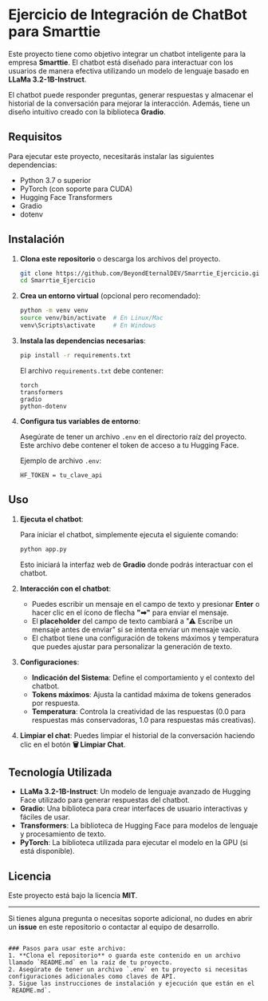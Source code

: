 # Ejercicio de Integración de ChatBot para Smarttie

Este proyecto tiene como objetivo integrar un chatbot inteligente para la empresa **Smarttie**. El chatbot está diseñado para interactuar con los usuarios de manera efectiva utilizando un modelo de lenguaje basado en **LLaMa 3.2-1B-Instruct**.

El chatbot puede responder preguntas, generar respuestas y almacenar el historial de la conversación para mejorar la interacción. Además, tiene un diseño intuitivo creado con la biblioteca **Gradio**.

## Requisitos

Para ejecutar este proyecto, necesitarás instalar las siguientes dependencias:

- Python 3.7 o superior
- PyTorch (con soporte para CUDA)
- Hugging Face Transformers
- Gradio
- dotenv

## Instalación

1. **Clona este repositorio** o descarga los archivos del proyecto.

   ```bash
   git clone https://github.com/BeyondEternalDEV/Smarrtie_Ejercicio.git
   cd Smarrtie_Ejercicio
   ```

2. **Crea un entorno virtual** (opcional pero recomendado):

   ```bash
   python -m venv venv
   source venv/bin/activate  # En Linux/Mac
   venv\Scripts\activate     # En Windows
   ```

3. **Instala las dependencias necesarias**:

   ```bash
   pip install -r requirements.txt
   ```

   El archivo `requirements.txt` debe contener:

   ```
   torch
   transformers
   gradio
   python-dotenv
   ```

4. **Configura tus variables de entorno**:

   Asegúrate de tener un archivo `.env` en el directorio raíz del proyecto. Este archivo debe contener el token de acceso a tu Hugging Face.

   Ejemplo de archivo `.env`:

   ```
   HF_TOKEN = tu_clave_api
   ```

## Uso

1. **Ejecuta el chatbot**:

   Para iniciar el chatbot, simplemente ejecuta el siguiente comando:

   ```bash
   python app.py
   ```

   Esto iniciará la interfaz web de **Gradio** donde podrás interactuar con el chatbot.

2. **Interacción con el chatbot**:

   - Puedes escribir un mensaje en el campo de texto y presionar **Enter** o hacer clic en el ícono de flecha **"➡"** para enviar el mensaje.
   - El **placeholder** del campo de texto cambiará a "⚠ Escribe un mensaje antes de enviar" si se intenta enviar un mensaje vacío.
   - El chatbot tiene una configuración de tokens máximos y temperatura que puedes ajustar para personalizar la generación de texto.

3. **Configuraciones**:
   - **Indicación del Sistema**: Define el comportamiento y el contexto del chatbot.
   - **Tokens máximos**: Ajusta la cantidad máxima de tokens generados por respuesta.
   - **Temperatura**: Controla la creatividad de las respuestas (0.0 para respuestas más conservadoras, 1.0 para respuestas más creativas).

4. **Limpiar el chat**:
   Puedes limpiar el historial de la conversación haciendo clic en el botón **🗑 Limpiar Chat**.

## Tecnología Utilizada

- **LLaMa 3.2-1B-Instruct**: Un modelo de lenguaje avanzado de Hugging Face utilizado para generar respuestas del chatbot.
- **Gradio**: Una biblioteca para crear interfaces de usuario interactivas y fáciles de usar.
- **Transformers**: La biblioteca de Hugging Face para modelos de lenguaje y procesamiento de texto.
- **PyTorch**: La biblioteca utilizada para ejecutar el modelo en la GPU (si está disponible).

## Licencia

Este proyecto está bajo la licencia **MIT**.

---

Si tienes alguna pregunta o necesitas soporte adicional, no dudes en abrir un **issue** en este repositorio o contactar al equipo de desarrollo.
```

### Pasos para usar este archivo:
1. **Clona el repositorio** o guarda este contenido en un archivo llamado `README.md` en la raíz de tu proyecto.
2. Asegúrate de tener un archivo `.env` en tu proyecto si necesitas configuraciones adicionales como claves de API.
3. Sigue las instrucciones de instalación y ejecución que están en el `README.md`.
